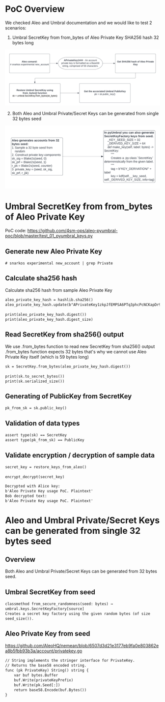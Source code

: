 # PoC Overview

We checked Aleo and Umbral documentation and we would like to test 2 scenarios:

1. Umbral SecretKey from from_bytes of Aleo Private Key SHA256 hash 32 bytes long

![Aleo Umbral Approach #1](https://raw.githubusercontent.com/4sm-ops/aleo-pyumbral-poc/master/assets/aleo-umbral-approach_1.png)

2. Both Aleo and Umbral Private/Secret Keys can be generated from single 32 bytes seed

![Aleo Umbral Approach #2](https://raw.githubusercontent.com/4sm-ops/aleo-pyumbral-poc/master/assets/aleo-umbral-approach_2.png)

# Umbral SecretKey from from_bytes of Aleo Private Key

PoC code: https://github.com/4sm-ops/aleo-pyumbral-poc/blob/master/test_01_pyumbral_keys.py

## Generate new Aleo Private Key

```
# snarkos experimental new_account | grep Private
```

## Calculate sha256 hash

Calculate sha256 hash from sample Aleo Private Key

```
aleo_private_key_hash = hashlib.sha256()
aleo_private_key_hash.update(b"APrivateKey1zkpJfEMPSA6PTq3phcPcNCKapDr9kKFsNoD5kyf8gfGBLSj")

print(aleo_private_key_hash.digest())
print(aleo_private_key_hash.digest_size)
```

## Read SecretKey from sha256() output

We use .from_bytes function to read new SecretKey from sha256() output
.from_bytes function expects 32 bytes that's why we cannot use Aleo Private Key itself (which is 59 bytes long)

```
sk = SecretKey.from_bytes(aleo_private_key_hash.digest())

print(sk.to_secret_bytes())
print(sk.serialized_size())
```

## Generating of PublicKey from SecretKey

```
pk_from_sk = sk.public_key()
```

## Validation of data types

```
assert type(sk) == SecretKey
assert type(pk_from_sk) == PublicKey
```

## Validate encryption / decryption of sample data

```
secret_key = restore_keys_from_aleo()

encrypt_decrypt(secret_key)
```

```
Decrypted with Alice key:
b'Aleo Private Key usage PoC. Plaintext'
Bob decrypted text:
b'Aleo Private Key usage PoC. Plaintext'
```

# Aleo and Umbral Private/Secret Keys can be generated from single 32 bytes seed

## Overview

Both Aleo and Umbral Private/Secret Keys can be generated from 32 bytes seed.

## Umbral SecretKey from seed

```
classmethod from_secure_randomness(seed: bytes) → umbral.keys.SecretKeyFactory[source]
Creates a secret key factory using the given random bytes (of size seed_size()).
```

## Aleo Private Key from seed

https://github.com/AleoHQ/nemean/blob/6507d3d21e3177eb9fa0e803862ea8b5fbb93b3a/account/privatekey.go

```
// String implements the stringer interface for PrivateKey.
// Returns the base58 encoded string.
func (pk PrivateKey) String() string {
	var buf bytes.Buffer
	buf.Write(privateKeyPrefix)
	buf.Write(pk.Seed[:])
	return base58.Encode(buf.Bytes())
}
```
